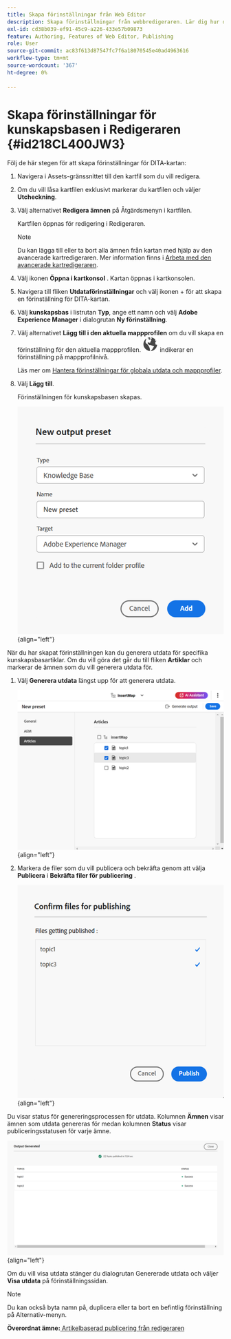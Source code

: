 ```yaml
---
title: Skapa förinställningar från Web Editor
description: Skapa förinställningar från webbredigeraren. Lär dig hur du redigerar, byter namn på, duplicerar och tar bort en förinställning för utdata i AEM Guides.
exl-id: cd38b039-ef91-45c9-a226-433e57b09873
feature: Authoring, Features of Web Editor, Publishing
role: User
source-git-commit: ac83f613d87547fc7f6a18070545e40ad4963616
workflow-type: tm+mt
source-wordcount: '367'
ht-degree: 0%

---
```


# Skapa förinställningar för kunskapsbasen i Redigeraren {#id218CL400JW3}

Följ de här stegen för att skapa förinställningar för DITA-kartan:

1. Navigera i Assets-gränssnittet till den kartfil som du vill redigera.

1. Om du vill låsa kartfilen exklusivt markerar du kartfilen och väljer **Utcheckning**.

1. Välj alternativet **Redigera ämnen** på Åtgärdsmenyn i kartfilen.

   Kartfilen öppnas för redigering i Redigeraren.

   >[!NOTE]
   >
   > Du kan lägga till eller ta bort alla ämnen från kartan med hjälp av den avancerade kartredigeraren. Mer information finns i [Arbeta med den avancerade kartredigeraren](map-editor-advanced-map-editor.md#).

1. Välj ikonen **Öppna i kartkonsol** . Kartan öppnas i kartkonsolen.

1. Navigera till fliken **Utdataförinställningar** och välj ikonen + för att skapa en förinställning för DITA-kartan.

1. Välj **kunskapsbas** i listrutan **Typ**, ange ett namn och välj **Adobe Experience Manager** i dialogrutan **Ny förinställning**.
1. Välj alternativet **Lägg till i den aktuella mappprofilen** om du vill skapa en förinställning för den aktuella mappprofilen. ![mappprofilsikonen](images/global-preset-icon.svg) indikerar en förinställning på mappprofilnivå.

   Läs mer om [Hantera förinställningar för globala utdata och mappprofiler](./web-editor-manage-output-presets.md).

1. Välj **Lägg till**.

   Förinställningen för kunskapsbasen skapas.


   ![Nytt &#x200B;](images/knowledge-base-preset-dialog-box.png){align="left"}

När du har skapat förinställningen kan du generera utdata för specifika kunskapsbasartiklar. Om du vill göra det går du till fliken **Artiklar** och markerar de ämnen som du vill generera utdata för.
1. Välj **Generera utdata** längst upp för att generera utdata.

   ![](images/add-preset-articles-tab_cs.png){align="left"}

1. Markera de filer som du vill publicera och bekräfta genom att välja **Publicera** i **Bekräfta filer för publicering** .

   ![Nytt &#x200B;](images/knowledge-base-confirm-files-for-publishing.png){align="left"}

Du visar status för genereringsprocessen för utdata. Kolumnen **Ämnen** visar ämnen som utdata genereras för medan kolumnen **Status** visar publiceringsstatusen för varje ämne.


![](images/add-preset-output-generated_cs.png){align="left"}

Om du vill visa utdata stänger du dialogrutan Genererade utdata och väljer **Visa utdata** på förinställningssidan.


>[!NOTE]
>
> Du kan också byta namn på, duplicera eller ta bort en befintlig förinställning på Alternativ-menyn.



**Överordnat ämne:**&#x200B;[&#x200B; Artikelbaserad publicering från redigeraren](web-editor-article-publishing.md)
